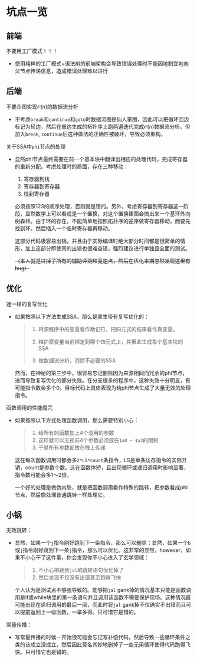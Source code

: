 # 坑点一览



## 前端

不要用工厂模式！！！

+ 使用纯粹的工厂模式+语法树的前端架构会导致错误处理时不能因地制宜地向父节点传递信息，造成错误处理难以进行

## 后端

不要企图实现$\mathcal O (n)$的数据流分析

+ 不考虑`break`和`continue`和`goto`时数据流图是仙人掌图，因此可以把循环回边标记为轻边，然后在重边生成的拓扑序上跑两遍迭代完成$\mathcal O(n)$数据流分析。但加入`break`, `continue`后这种做法的正确性被破坏，导致必须重构。

关于SSA中`phi`节点的处理

+ 显然phi节点最终需要在前一个基本块中翻译出相应的处理代码，完成寄存器的重新分配。考虑处理时的局面，存在三种移动：

  1. 寄存器到栈
  2. 寄存器到寄存器
  3. 栈到寄存器

  必须按照123的顺序处理，否则就是错的。另外，考虑寄存器到寄存器这一阶段，显然数学上可以看成是一个置换，对这个置换建图会搞出来一个基环外向树森林。由于环的存在，不能简单地按照拓扑序的逆序做寄存器移动，而要先找到环，然后插入一个临时寄存器再移动。

  这部分代码极容易出锅，并且由于实际编译时绝大部分时间都是很简单的情形，加上这部分即使真的出错也很难查错，强烈建议进行单独且全面的测试。

  ~~（本人就是过掉了所有的辅助评测和竞速点，然后在优化末期忽然发现这里有bug）~~

## 优化

迷一样的复写优化

+ 如果按照以下方法生成SSA，那么是原生带有复写优化的：

  > 1. 将源程序中的变量看作助记符，把四元式的结果看作真变量。
  >
  > 2. 维护原变量当前绑定到哪个四元式上，并据此生成每个基本块的SSA
  > 3. 做数据流分析，消除不必要的SSA

  然而，在神秘的第三步中，很容易忘记删除因为来源相同而冗余的phi节点，进而导致复写优化的部分失效。在分支很多的程序中，这种失效十分明显，有可能指令数会多个0。目标代码上具体表现为给phi节点生成了大量无效的处理指令。

函数调用的性能魔咒

+ 如果按照以下方式处理函数调用，那么需要特别小心：

  > 1. 给所有的函数加上4个没用的参数
  > 2. 这样就可以无视前4个参数必须放在`$a0 ~ $a3`的限制
  > 3. 于是所有参数都放在栈上传递

  这在每次函数调用时都会多`2*LS*count`条指令，LS是单条访存指令的实际开销，count是参数个数。这在函数体短，且出现循环或递归调用时影响显著，指令数可能会多1～2倍。

  一个好的处理是做伪内联，就是把函数调用看作特殊的跳转，把参数看成phi节点，然后像处理普通跳转一样处理它。

## 小锅

无效跳转：

+ 显然，如果一个`j`指令刚好跳到下一条指令，那么可以删除；显然，如果一个`b`或`j`指令刚好跳到下一条`j`指令，那么可以优化。这非常的显然，however，如果不小心干了这件事，你会发现你不小心进入了玄学领域：

  > 1. 不小心把跳到`jal`的跳转语句优化掉了
  > 2. 然后发现不仅没有出错甚至跑得飞快

  个人认为是测试点不够强导致的。能够把`jal` gank掉的情况基本只能是函数调用是if或while块里的第一条语句并且调用该函数不需要保护现场。这种情况最可能出现在递归调用的最后一层，而此时将`jal` gank掉不仅确实不出错而且可以提前返回上一级函数，一举多得。只可惜它是错的。

常量传播：

+ 写常量传播的时候一开始很可能会忘记写补偿代码，然后导致一些循环条件之类的该成立没成立，然后因此莫名其妙地删掉了一些无用循环使得代码跑得飞快。只可惜它也是错的。
